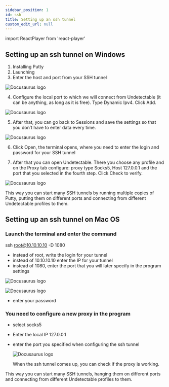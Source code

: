 ```yaml
---
sidebar_position: 1
id: ssh
title: Setting up an ssh tunnel
custom_edit_url: null
---
```

import ReactPlayer from 'react-player'

## Setting up an ssh tunnel on Windows

1. Installing Putty
2. Launching
3. Enter the host and port from your SSH tunnel

![Docusaurus logo](/img/eng/setting-up-ssh-tunnels/setting-up-ssh-tunnels-1.png)

4. Configure the local port to which we will connect from Undetectable (it can be anything, as long as it is free). Type Dynamic Ipv4. Click Add.

![Docusaurus logo](/img/eng/setting-up-ssh-tunnels/setting-up-ssh-tunnels-2.png)

5. After that, you can go back to Sessions and save the settings so that you don’t have to enter data every time.

![Docusaurus logo](/img/eng/setting-up-ssh-tunnels/setting-up-ssh-tunnels-3.png)

6. Click Open, the terminal opens, where you need to enter the login and password for your SSH tunnel

7. After that you can open Undetectable. There you choose any profile and on the Proxy tab configure: proxy type Socks5, Host 127.0.0.1 and the port that you selected in the fourth step. Click Check to verify.

![Docusaurus logo](/img/eng/setting-up-ssh-tunnels/setting-up-ssh-tunnels-4.png)

This way you can start many SSH tunnels by running multiple copies of Putty, putting them on different ports and connecting from different Undetectable profiles to them.

## Setting up an ssh tunnel on Mac OS

### Launch the terminal and enter the command

ssh root@10.10.10.10 -D 1080

- instead of root, write the login for your tunnel
- instead of 10.10.10.10 enter the IP for your tunnel
- instead of 1080, enter the port that you will later specify in the program settings

![Docusaurus logo](/img/eng/setting-up-ssh-tunnels/setting-up-ssh-tunnels-5.png)

![Docusaurus logo](/img/eng/setting-up-ssh-tunnels/setting-up-ssh-tunnels-6.png)

- enter your password

### You need to configure a new proxy in the program

- select socks5
- Enter the local IP 127.0.0.1
- enter the port you specified when configuring the ssh tunnel

  ![Docusaurus logo](/img/eng/setting-up-ssh-tunnels/setting-up-ssh-tunnels-7.png)

  When the ssh tunnel comes up, you can check if the proxy is working.

This way you can start many SSH tunnels, hanging them on different ports and connecting from different Undetectable profiles to them.
